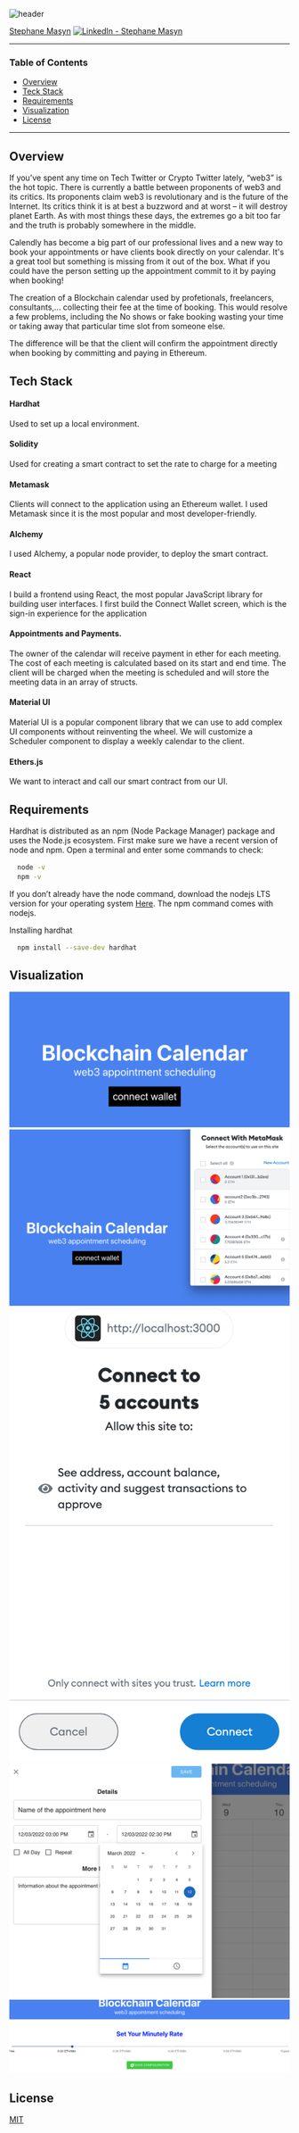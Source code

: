 ![header](https://capsule-render.vercel.app/api?type=waving&color=gradient&width=1000&height=200&section=header&text=Blockchain%20Calendar%20&fontSize=30&fontColor=black)

<!-- header is made with: https://github.com/kyechan99/capsule-render -->

[Stephane Masyn](https://www.linkedin.com/in/stephane-masyn-35b16817a/) [<img src="https://cdn2.auth0.com/docs/media/connections/linkedin.png" alt="LinkedIn -  Stephane Masyn" width=15/>](https://linkedin.com/in/stephane-masyn-35b16817a/)
                                 

---

### Table of Contents

* [Overview](#overview)
* [Teck Stack](#tech-stack)
* [Requirements](#requirements)
* [Visualization](#visualization)
* [License](#license)  

---

## Overview

If you’ve spent any time on Tech Twitter or Crypto Twitter lately, “web3” is the hot topic. There is currently a battle between proponents of web3 and its critics. Its proponents claim web3 is revolutionary and is the future of the Internet. Its critics think it is at best a buzzword and at worst – it will destroy planet Earth. As with most things these days, the extremes go a bit too far and the truth is probably somewhere in the middle.

Calendly has become a big part of our professional lives and a new way to book your appointments or have clients book directly on your calendar. It's a great tool but something is missing from it out of the box. What if you could have the person setting up the appointment commit to it by paying when booking!

The creation of a Blockchain calendar used by profetionals, freelancers, consultants,... collecting their fee at the time of booking. This would resolve a few problems, including the No shows or fake booking wasting your time or taking away that particular time slot from someone else. 

The difference will be that the client will confirm the appointment directly when booking by committing and paying in Ethereum. 

## Tech Stack

#### Hardhat
Used to set up a local environment.

#### Solidity
Used for creating a smart contract to set the rate to charge for a meeting

#### Metamask
Clients will connect to the application using an Ethereum wallet. I used Metamask since it is the most popular and most developer-friendly.

#### Alchemy
I used Alchemy, a popular node provider, to deploy the smart contract.

#### React
I build a frontend using React, the most popular JavaScript library for building user interfaces. I first build the Connect Wallet screen, which is the sign-in experience for the application

#### Appointments and Payments. 
The owner of the calendar will receive payment in ether for each meeting. The cost of each meeting is calculated  based on its start and end time. The client will be charged when the meeting is scheduled and will store the meeting data in an array of structs.

#### Material UI
Material UI is a popular component library that we can use to add complex UI components without reinventing the wheel. We will customize a Scheduler component to display a weekly calendar to the client.

#### Ethers.js
We want to interact and call our smart contract from our UI.

## Requirements

Hardhat is distributed as an npm (Node Package Manager) package and uses the Node.js ecosystem. First make sure we have a recent version of node and npm. Open a terminal and enter some commands to check:

```bash
  node -v
  npm -v
```
If you don’t already have the node command, download the nodejs LTS version for your operating system [Here](https://nodejs.org/en/). The npm command comes with nodejs.

Installing hardhat
```bash
  npm install --save-dev hardhat
```

## Visualization

![Calendar loading page](./Images/Connect_wallet.png)
![Conecting Metamask](./Images/Metamask_connect.png)
![Approving connection](./Images/Sign_connection.png)
![Booking appppointments](./Images/Book_appointment.png)
![Admin Fee Setup](./Images/Admin_setup.png)



## License

[MIT](https://choosealicense.com/licenses/mit/)

